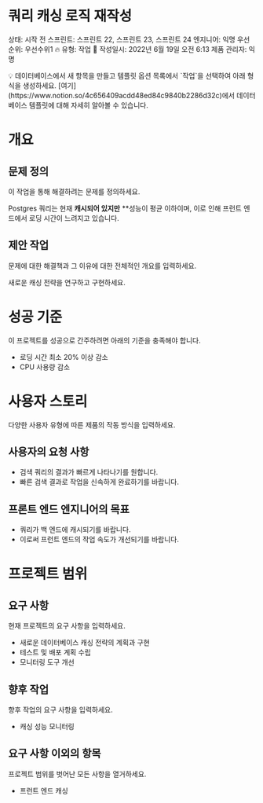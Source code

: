 # 쿼리 캐싱 로직 재작성

상태: 시작 전
스프린트: 스프린트 22, 스프린트 23, 스프린트 24
엔지니어: 익명
우선순위: 우선수위1 🔥
유형: 작업 🔨
작성일시: 2022년 6월 19일 오전 6:13
제품 관리자: 익명

<aside>
💡 데이터베이스에서 새 항목을 만들고 템플릿 옵션 목록에서 `작업`을 선택하여 아래 형식을 생성하세요. [여기](https://www.notion.so/4c656409acdd48ed84c9840b2286d32c)에서 데이터베이스 템플릿에 대해 자세히 알아볼 수 있습니다.

</aside>

# 개요

## 문제 정의

이 작업을 통해 해결하려는 문제를 정의하세요.

Postgres 쿼리는 현재 **캐시되어 있지만** **성능이 평균 이하이며, 이로 인해 프런트 엔드에서 로딩 시간이 느려지고 있습니다.

## 제안 작업

문제에 대한 해결책과 그 이유에 대한 전체적인 개요를 입력하세요.

새로운 캐싱 전략을 연구하고 구현하세요.

# 성공 기준

이 프로젝트를 성공으로 간주하려면 아래의 기준을 충족해야 합니다.

- 로딩 시간 최소 20% 이상 감소
- CPU 사용량 감소

# 사용자 스토리

다양한 사용자 유형에 따른 제품의 작동 방식을 입력하세요.

## 사용자의 요청 사항

- 검색 쿼리의 결과가 빠르게 나타나기를 원합니다.
- 빠른 검색 결과로 작업을 신속하게 완료하기를 바랍니다.

## 프론트 엔드 엔지니어의 목표

- 쿼리가 백 엔드에 캐시되기를 바랍니다.
- 이로써 프런트 엔드의 작업 속도가 개선되기를 바랍니다.

# 프로젝트 범위

## 요구 사항

현재 프로젝트의 요구 사항을 입력하세요.

- 새로운 데이터베이스 캐싱 전략의 계획과 구현
- 테스트 및 배포 계획 수립
- 모니터링 도구 개선

## 향후 작업

향후 작업의 요구 사항을 입력하세요.

- 캐싱 성능 모니터링

## 요구 사항 이외의 항목

프로젝트 범위를 벗어난 모든 사항을 열거하세요.

- 프런트 엔드 캐싱